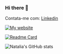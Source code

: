 ### Hi there 👋
Contata-me com:
[Linkedin](https://www.linkedin.com/in/natalia-aparecida-tavares)

[![My website](https://qr-codes-nine.vercel.app/api?url=https://www.linkedin.com/in/natalia-aparecida-tavares)](https://www.linkedin.com/in/natalia-aparecida-tavares)

[![Readme Card](https://github-readme-stats.vercel.app/api/pin/?username=NataliaTavares&repo=QrCodes)](https://github.com/NataliaTavares/QrCodes)


<!--
**NataliaTavares/NataliaTavares** is a ✨ _special_ ✨ repository because its `README.md` (this file) appears on your GitHub profile.

Here are some ideas to get you started:

- 🔭 I’m currently working on ...
- 🌱 I’m currently learning ...
- 👯 I’m looking to collaborate on ...
- 🤔 I’m looking for help with ...
- 💬 Ask me about ...
- 📫 How to reach me: ...
- 😄 Pronouns: ...
- ⚡ Fun fact: ...
-->

![Natalia's GitHub stats](https://github-readme-stats.vercel.app/api?username=NataliaTavares&show_icons=true&theme=radical)
